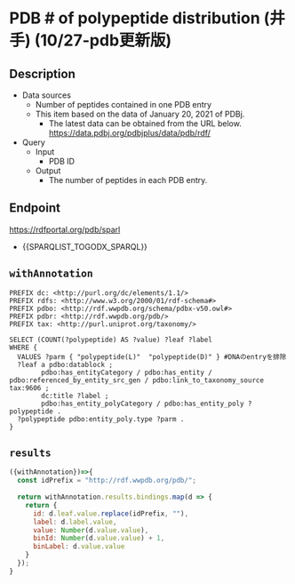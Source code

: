 # PDB # of polypeptide distribution (井手) (10/27-pdb更新版)

## Description
 
- Data sources
    - Number of peptides contained in one PDB entry
    - This item based on the data of January 20, 2021 of PDBj. 
        - The latest data can be obtained from the URL below. https://data.pdbj.org/pdbjplus/data/pdb/rdf/
- Query
    - Input
        - PDB ID
    - Output
        - The number of peptides in each PDB entry.

## Endpoint

https://rdfportal.org/pdb/sparl

* {{SPARQLIST_TOGODX_SPARQL}}

## `withAnnotation`

```sparql
PREFIX dc: <http://purl.org/dc/elements/1.1/>
PREFIX rdfs: <http://www.w3.org/2000/01/rdf-schema#>
PREFIX pdbo: <http://rdf.wwpdb.org/schema/pdbx-v50.owl#>
PREFIX pdbr: <http://rdf.wwpdb.org/pdb/>
PREFIX tax: <http://purl.uniprot.org/taxonomy/>

SELECT (COUNT(?polypeptide) AS ?value) ?leaf ?label
WHERE {
  VALUES ?parm { "polypeptide(L)"  "polypeptide(D)" } #DNAのentryを排除
  ?leaf a pdbo:datablock ;
        pdbo:has_entityCategory / pdbo:has_entity / pdbo:referenced_by_entity_src_gen / pdbo:link_to_taxonomy_source tax:9606 ;
        dc:title ?label ;
        pdbo:has_entity_polyCategory / pdbo:has_entity_poly ?polypeptide .
  ?polypeptide pdbo:entity_poly.type ?parm .
}
```

## `results`

```javascript
({withAnnotation})=>{
  const idPrefix = "http://rdf.wwpdb.org/pdb/";
  
  return withAnnotation.results.bindings.map(d => {
    return {
      id: d.leaf.value.replace(idPrefix, ""),
      label: d.label.value,
      value: Number(d.value.value),
      binId: Number(d.value.value) + 1,
      binLabel: d.value.value
    }
  });
}
```
